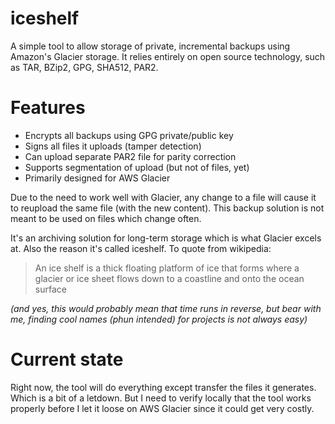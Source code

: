 # iceshelf

A simple tool to allow storage of private, incremental backups using Amazon's Glacier storage. It relies entirely on open source technology, such as TAR, BZip2, GPG, SHA512, PAR2.

# Features

- Encrypts all backups using GPG private/public key
- Signs all files it uploads (tamper detection)
- Can upload separate PAR2 file for parity correction
- Supports segmentation of upload (but not of files, yet)
- Primarily designed for AWS Glacier

Due to the need to work well with Glacier, any change to a file will cause it
to reupload the same file (with the new content). This backup solution is not
meant to be used on files which change often.

It's an archiving solution for long-term storage which is what Glacier excels
at. Also the reason it's called iceshelf. To quote from wikipedia:

> An ice shelf is a thick floating platform of ice that forms where a glacier or ice sheet flows down to a coastline and onto the ocean surface

*(and yes, this would probably mean that time runs in reverse, but bear with
me, finding cool names (phun intended) for projects is not always easy)*

# Current state

Right now, the tool will do everything except transfer the files it generates.
Which is a bit of a letdown. But I need to verify locally that the tool works
properly before I let it loose on AWS Glacier since it could get very costly.
